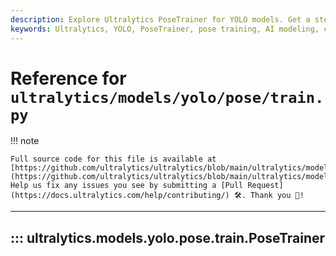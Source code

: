 ```yaml
---
description: Explore Ultralytics PoseTrainer for YOLO models. Get a step-by-step guide on how to train on custom pose data for more accurate AI modeling.
keywords: Ultralytics, YOLO, PoseTrainer, pose training, AI modeling, custom data training
---
```


# Reference for `ultralytics/models/yolo/pose/train.py`

!!! note

    Full source code for this file is available at [https://github.com/ultralytics/ultralytics/blob/main/ultralytics/models/yolo/pose/train.py](https://github.com/ultralytics/ultralytics/blob/main/ultralytics/models/yolo/pose/train.py). Help us fix any issues you see by submitting a [Pull Request](https://docs.ultralytics.com/help/contributing/) 🛠️. Thank you 🙏!

---
## ::: ultralytics.models.yolo.pose.train.PoseTrainer
<br><br>
